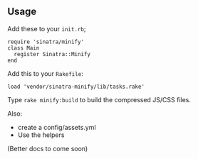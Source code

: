 Usage
-----

Add these to your `init.rb`;

    require 'sinatra/minify'
    class Main
      register Sinatra::Minify
    end

Add this to your `Rakefile`:

    load 'vendor/sinatra-minify/lib/tasks.rake'

Type `rake minify:build` to build the compressed JS/CSS files.

Also:

 * create a config/assets.yml
 * Use the helpers

(Better docs to come soon)

